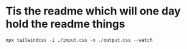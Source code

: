 # Tis the readme which will one day hold the readme things

`npx tailwindcss -i ./input.css -o ./output.css --watch`
